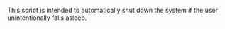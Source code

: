 This script is intended to automatically shut down the system if the user unintentionally falls asleep.
